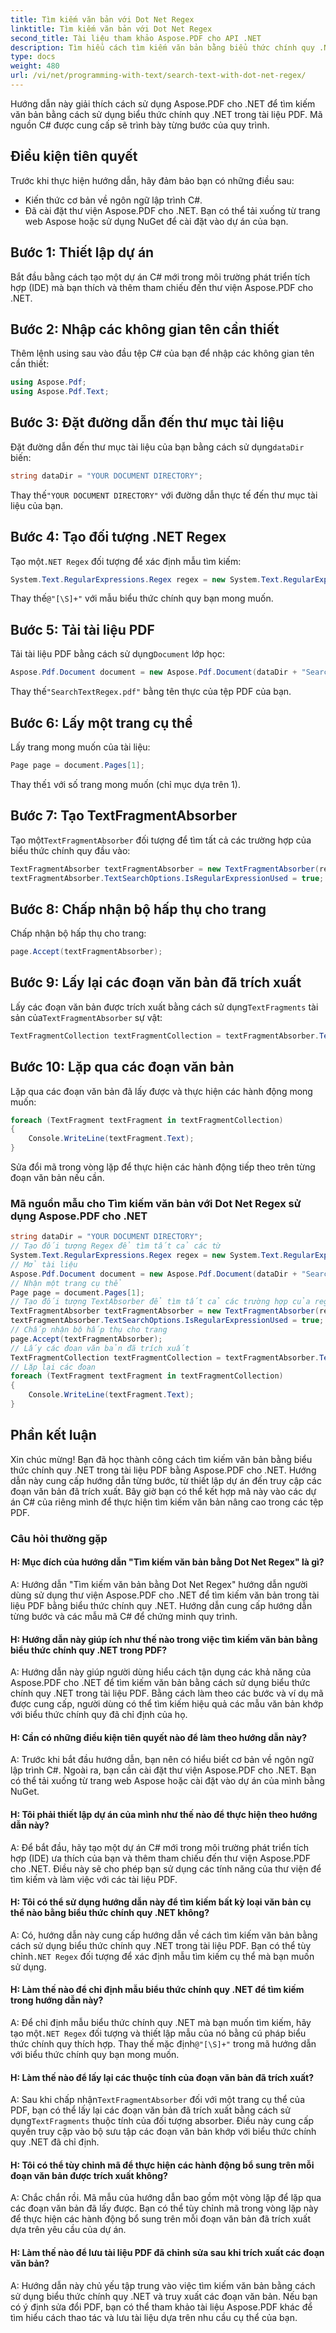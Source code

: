 ```yaml
---
title: Tìm kiếm văn bản với Dot Net Regex
linktitle: Tìm kiếm văn bản với Dot Net Regex
second_title: Tài liệu tham khảo Aspose.PDF cho API .NET
description: Tìm hiểu cách tìm kiếm văn bản bằng biểu thức chính quy .NET trong tài liệu PDF bằng Aspose.PDF cho .NET.
type: docs
weight: 480
url: /vi/net/programming-with-text/search-text-with-dot-net-regex/
---
```

Hướng dẫn này giải thích cách sử dụng Aspose.PDF cho .NET để tìm kiếm văn bản bằng cách sử dụng biểu thức chính quy .NET trong tài liệu PDF. Mã nguồn C# được cung cấp sẽ trình bày từng bước của quy trình.

## Điều kiện tiên quyết

Trước khi thực hiện hướng dẫn, hãy đảm bảo bạn có những điều sau:

- Kiến thức cơ bản về ngôn ngữ lập trình C#.
- Đã cài đặt thư viện Aspose.PDF cho .NET. Bạn có thể tải xuống từ trang web Aspose hoặc sử dụng NuGet để cài đặt vào dự án của bạn.

## Bước 1: Thiết lập dự án

Bắt đầu bằng cách tạo một dự án C# mới trong môi trường phát triển tích hợp (IDE) mà bạn thích và thêm tham chiếu đến thư viện Aspose.PDF cho .NET.

## Bước 2: Nhập các không gian tên cần thiết

Thêm lệnh using sau vào đầu tệp C# của bạn để nhập các không gian tên cần thiết:

```csharp
using Aspose.Pdf;
using Aspose.Pdf.Text;
```

## Bước 3: Đặt đường dẫn đến thư mục tài liệu

 Đặt đường dẫn đến thư mục tài liệu của bạn bằng cách sử dụng`dataDir` biến:

```csharp
string dataDir = "YOUR DOCUMENT DIRECTORY";
```

 Thay thế`"YOUR DOCUMENT DIRECTORY"` với đường dẫn thực tế đến thư mục tài liệu của bạn.

## Bước 4: Tạo đối tượng .NET Regex

 Tạo một`.NET Regex` đối tượng để xác định mẫu tìm kiếm:

```csharp
System.Text.RegularExpressions.Regex regex = new System.Text.RegularExpressions.Regex(@"[\S]+");
```

 Thay thế`@"[\S]+"` với mẫu biểu thức chính quy bạn mong muốn.

## Bước 5: Tải tài liệu PDF

 Tải tài liệu PDF bằng cách sử dụng`Document` lớp học:

```csharp
Aspose.Pdf.Document document = new Aspose.Pdf.Document(dataDir + "SearchTextRegex.pdf");
```

 Thay thế`"SearchTextRegex.pdf"` bằng tên thực của tệp PDF của bạn.

## Bước 6: Lấy một trang cụ thể

Lấy trang mong muốn của tài liệu:

```csharp
Page page = document.Pages[1];
```

 Thay thế`1` với số trang mong muốn (chỉ mục dựa trên 1).

## Bước 7: Tạo TextFragmentAbsorber

 Tạo một`TextFragmentAbsorber` đối tượng để tìm tất cả các trường hợp của biểu thức chính quy đầu vào:

```csharp
TextFragmentAbsorber textFragmentAbsorber = new TextFragmentAbsorber(regex);
textFragmentAbsorber.TextSearchOptions.IsRegularExpressionUsed = true;
```

## Bước 8: Chấp nhận bộ hấp thụ cho trang

Chấp nhận bộ hấp thụ cho trang:

```csharp
page.Accept(textFragmentAbsorber);
```

## Bước 9: Lấy lại các đoạn văn bản đã trích xuất

Lấy các đoạn văn bản được trích xuất bằng cách sử dụng`TextFragments` tài sản của`TextFragmentAbsorber` sự vật:

```csharp
TextFragmentCollection textFragmentCollection = textFragmentAbsorber.TextFragments;
```

## Bước 10: Lặp qua các đoạn văn bản

Lặp qua các đoạn văn bản đã lấy được và thực hiện các hành động mong muốn:

```csharp
foreach (TextFragment textFragment in textFragmentCollection)
{
	Console.WriteLine(textFragment.Text);
}
```

Sửa đổi mã trong vòng lặp để thực hiện các hành động tiếp theo trên từng đoạn văn bản nếu cần.

### Mã nguồn mẫu cho Tìm kiếm văn bản với Dot Net Regex sử dụng Aspose.PDF cho .NET 
```csharp
string dataDir = "YOUR DOCUMENT DIRECTORY";
// Tạo đối tượng Regex để tìm tất cả các từ
System.Text.RegularExpressions.Regex regex = new System.Text.RegularExpressions.Regex(@"[\S]+");
// Mở tài liệu
Aspose.Pdf.Document document = new Aspose.Pdf.Document(dataDir + "SearchTextRegex.pdf");
// Nhận một trang cụ thể
Page page = document.Pages[1];
// Tạo đối tượng TextAbsorber để tìm tất cả các trường hợp của regex đầu vào
TextFragmentAbsorber textFragmentAbsorber = new TextFragmentAbsorber(regex);
textFragmentAbsorber.TextSearchOptions.IsRegularExpressionUsed = true;
// Chấp nhận bộ hấp thụ cho trang
page.Accept(textFragmentAbsorber);
// Lấy các đoạn văn bản đã trích xuất
TextFragmentCollection textFragmentCollection = textFragmentAbsorber.TextFragments;
// Lặp lại các đoạn
foreach (TextFragment textFragment in textFragmentCollection)
{
	Console.WriteLine(textFragment.Text);
}
```

## Phần kết luận

Xin chúc mừng! Bạn đã học thành công cách tìm kiếm văn bản bằng biểu thức chính quy .NET trong tài liệu PDF bằng Aspose.PDF cho .NET. Hướng dẫn này cung cấp hướng dẫn từng bước, từ thiết lập dự án đến truy cập các đoạn văn bản đã trích xuất. Bây giờ bạn có thể kết hợp mã này vào các dự án C# của riêng mình để thực hiện tìm kiếm văn bản nâng cao trong các tệp PDF.

### Câu hỏi thường gặp

#### H: Mục đích của hướng dẫn "Tìm kiếm văn bản bằng Dot Net Regex" là gì?

A: Hướng dẫn "Tìm kiếm văn bản bằng Dot Net Regex" hướng dẫn người dùng sử dụng thư viện Aspose.PDF cho .NET để tìm kiếm văn bản trong tài liệu PDF bằng biểu thức chính quy .NET. Hướng dẫn cung cấp hướng dẫn từng bước và các mẫu mã C# để chứng minh quy trình.

#### H: Hướng dẫn này giúp ích như thế nào trong việc tìm kiếm văn bản bằng biểu thức chính quy .NET trong PDF?

A: Hướng dẫn này giúp người dùng hiểu cách tận dụng các khả năng của Aspose.PDF cho .NET để tìm kiếm văn bản bằng cách sử dụng biểu thức chính quy .NET trong tài liệu PDF. Bằng cách làm theo các bước và ví dụ mã được cung cấp, người dùng có thể tìm kiếm hiệu quả các mẫu văn bản khớp với biểu thức chính quy đã chỉ định của họ.

#### H: Cần có những điều kiện tiên quyết nào để làm theo hướng dẫn này?

A: Trước khi bắt đầu hướng dẫn, bạn nên có hiểu biết cơ bản về ngôn ngữ lập trình C#. Ngoài ra, bạn cần cài đặt thư viện Aspose.PDF cho .NET. Bạn có thể tải xuống từ trang web Aspose hoặc cài đặt vào dự án của mình bằng NuGet.

#### H: Tôi phải thiết lập dự án của mình như thế nào để thực hiện theo hướng dẫn này?

A: Để bắt đầu, hãy tạo một dự án C# mới trong môi trường phát triển tích hợp (IDE) ưa thích của bạn và thêm tham chiếu đến thư viện Aspose.PDF cho .NET. Điều này sẽ cho phép bạn sử dụng các tính năng của thư viện để tìm kiếm và làm việc với các tài liệu PDF.

#### H: Tôi có thể sử dụng hướng dẫn này để tìm kiếm bất kỳ loại văn bản cụ thể nào bằng biểu thức chính quy .NET không?

 A: Có, hướng dẫn này cung cấp hướng dẫn về cách tìm kiếm văn bản bằng cách sử dụng biểu thức chính quy .NET trong tài liệu PDF. Bạn có thể tùy chỉnh`.NET Regex` đối tượng để xác định mẫu tìm kiếm cụ thể mà bạn muốn sử dụng.

#### H: Làm thế nào để chỉ định mẫu biểu thức chính quy .NET để tìm kiếm trong hướng dẫn này?

 A: Để chỉ định mẫu biểu thức chính quy .NET mà bạn muốn tìm kiếm, hãy tạo một`.NET Regex` đối tượng và thiết lập mẫu của nó bằng cú pháp biểu thức chính quy thích hợp. Thay thế mặc định`@"[\S]+"` trong mã hướng dẫn với biểu thức chính quy bạn mong muốn.

#### H: Làm thế nào để lấy lại các thuộc tính của đoạn văn bản đã trích xuất?

 A: Sau khi chấp nhận`TextFragmentAbsorber` đối với một trang cụ thể của PDF, bạn có thể lấy lại các đoạn văn bản đã trích xuất bằng cách sử dụng`TextFragments` thuộc tính của đối tượng absorber. Điều này cung cấp quyền truy cập vào bộ sưu tập các đoạn văn bản khớp với biểu thức chính quy .NET đã chỉ định.

#### H: Tôi có thể tùy chỉnh mã để thực hiện các hành động bổ sung trên mỗi đoạn văn bản được trích xuất không?

A: Chắc chắn rồi. Mã mẫu của hướng dẫn bao gồm một vòng lặp để lặp qua các đoạn văn bản đã lấy được. Bạn có thể tùy chỉnh mã trong vòng lặp này để thực hiện các hành động bổ sung trên mỗi đoạn văn bản đã trích xuất dựa trên yêu cầu của dự án.

#### H: Làm thế nào để lưu tài liệu PDF đã chỉnh sửa sau khi trích xuất các đoạn văn bản?

A: Hướng dẫn này chủ yếu tập trung vào việc tìm kiếm văn bản bằng cách sử dụng biểu thức chính quy .NET và truy xuất các đoạn văn bản. Nếu bạn có ý định sửa đổi PDF, bạn có thể tham khảo tài liệu Aspose.PDF khác để tìm hiểu cách thao tác và lưu tài liệu dựa trên nhu cầu cụ thể của bạn.